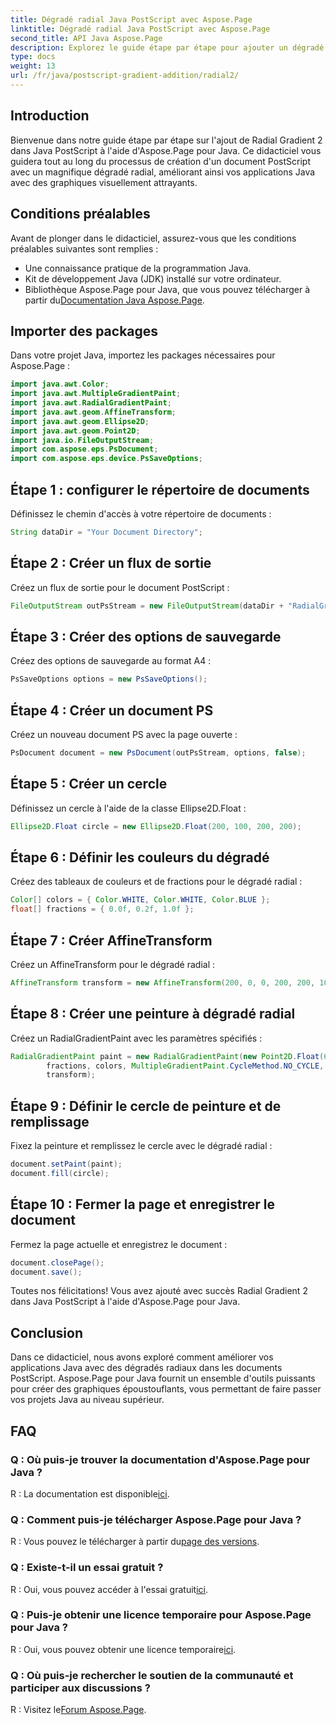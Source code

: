 ```yaml
---
title: Dégradé radial Java PostScript avec Aspose.Page
linktitle: Dégradé radial Java PostScript avec Aspose.Page
second_title: API Java Aspose.Page
description: Explorez le guide étape par étape pour ajouter un dégradé radial dans Java PostScript à l'aide d'Aspose.Page pour des graphismes époustouflants dans vos applications Java.
type: docs
weight: 13
url: /fr/java/postscript-gradient-addition/radial2/
---
```

## Introduction
Bienvenue dans notre guide étape par étape sur l'ajout de Radial Gradient 2 dans Java PostScript à l'aide d'Aspose.Page pour Java. Ce didacticiel vous guidera tout au long du processus de création d'un document PostScript avec un magnifique dégradé radial, améliorant ainsi vos applications Java avec des graphiques visuellement attrayants.
## Conditions préalables
Avant de plonger dans le didacticiel, assurez-vous que les conditions préalables suivantes sont remplies :
- Une connaissance pratique de la programmation Java.
- Kit de développement Java (JDK) installé sur votre ordinateur.
-  Bibliothèque Aspose.Page pour Java, que vous pouvez télécharger à partir du[Documentation Java Aspose.Page](https://reference.aspose.com/page/java/).
## Importer des packages
Dans votre projet Java, importez les packages nécessaires pour Aspose.Page :
```java
import java.awt.Color;
import java.awt.MultipleGradientPaint;
import java.awt.RadialGradientPaint;
import java.awt.geom.AffineTransform;
import java.awt.geom.Ellipse2D;
import java.awt.geom.Point2D;
import java.io.FileOutputStream;
import com.aspose.eps.PsDocument;
import com.aspose.eps.device.PsSaveOptions;
```
## Étape 1 : configurer le répertoire de documents
Définissez le chemin d'accès à votre répertoire de documents :
```java
String dataDir = "Your Document Directory";
```
## Étape 2 : Créer un flux de sortie
Créez un flux de sortie pour le document PostScript :
```java
FileOutputStream outPsStream = new FileOutputStream(dataDir + "RadialGradient2_outPS.ps");
```
## Étape 3 : Créer des options de sauvegarde
Créez des options de sauvegarde au format A4 :
```java
PsSaveOptions options = new PsSaveOptions();
```
## Étape 4 : Créer un document PS
Créez un nouveau document PS avec la page ouverte :
```java
PsDocument document = new PsDocument(outPsStream, options, false);
```
## Étape 5 : Créer un cercle
Définissez un cercle à l'aide de la classe Ellipse2D.Float :
```java
Ellipse2D.Float circle = new Ellipse2D.Float(200, 100, 200, 200);
```
## Étape 6 : Définir les couleurs du dégradé
Créez des tableaux de couleurs et de fractions pour le dégradé radial :
```java
Color[] colors = { Color.WHITE, Color.WHITE, Color.BLUE };
float[] fractions = { 0.0f, 0.2f, 1.0f };
```
## Étape 7 : Créer AffineTransform
Créez un AffineTransform pour le dégradé radial :
```java
AffineTransform transform = new AffineTransform(200, 0, 0, 200, 200, 100);
```
## Étape 8 : Créer une peinture à dégradé radial
Créez un RadialGradientPaint avec les paramètres spécifiés :
```java
RadialGradientPaint paint = new RadialGradientPaint(new Point2D.Float(64, 64), 68, new Point2D.Float(24, 24),
        fractions, colors, MultipleGradientPaint.CycleMethod.NO_CYCLE, MultipleGradientPaint.ColorSpaceType.SRGB,
        transform);
```
## Étape 9 : Définir le cercle de peinture et de remplissage
Fixez la peinture et remplissez le cercle avec le dégradé radial :
```java
document.setPaint(paint);
document.fill(circle);
```
## Étape 10 : Fermer la page et enregistrer le document
Fermez la page actuelle et enregistrez le document :
```java
document.closePage();
document.save();
```
Toutes nos félicitations! Vous avez ajouté avec succès Radial Gradient 2 dans Java PostScript à l'aide d'Aspose.Page pour Java.
## Conclusion
Dans ce didacticiel, nous avons exploré comment améliorer vos applications Java avec des dégradés radiaux dans les documents PostScript. Aspose.Page pour Java fournit un ensemble d'outils puissants pour créer des graphiques époustouflants, vous permettant de faire passer vos projets Java au niveau supérieur.
## FAQ
### Q : Où puis-je trouver la documentation d'Aspose.Page pour Java ?
 R : La documentation est disponible[ici](https://reference.aspose.com/page/java/).
### Q : Comment puis-je télécharger Aspose.Page pour Java ?
 R : Vous pouvez le télécharger à partir du[page des versions](https://releases.aspose.com/page/java/).
### Q : Existe-t-il un essai gratuit ?
 R : Oui, vous pouvez accéder à l'essai gratuit[ici](https://releases.aspose.com/).
### Q : Puis-je obtenir une licence temporaire pour Aspose.Page pour Java ?
 R : Oui, vous pouvez obtenir une licence temporaire[ici](https://purchase.aspose.com/temporary-license/).
### Q : Où puis-je rechercher le soutien de la communauté et participer aux discussions ?
 R : Visitez le[Forum Aspose.Page](https://forum.aspose.com/c/page/39).